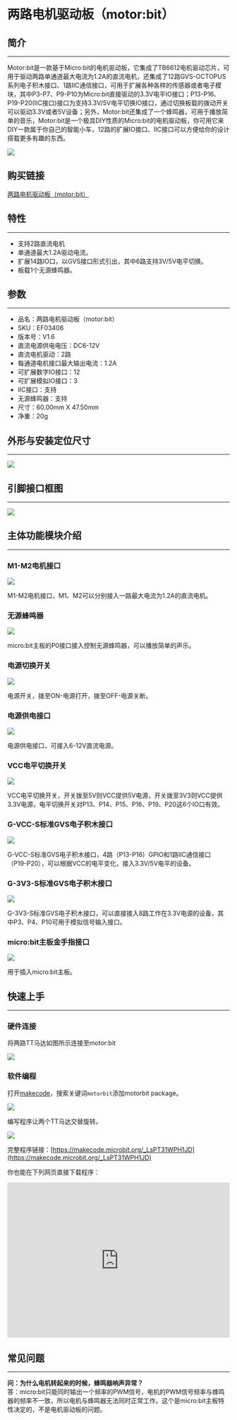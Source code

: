 # 两路电机驱动板（motor:bit）

## 简介
---
Motor:bit是一款基于Micro:bit的电机驱动板，它集成了TB6612电机驱动芯片，可用于驱动两路单通道最大电流为1.2A的直流电机，还集成了12路GVS-OCTOPUS系列电子积木接口、1路IIC通信接口，可用于扩展各种各样的传感器或者电子模块，其中P3-P7、P9-P10为Micro:bit直接驱动的3.3V电平IO接口；P13-P16、P19-P20(IIC接口)接口为支持3.3V/5V电平切换IO接口，通过切换板载的拨动开关可以驱动3.3V或者5V设备；另外，Motor:bit还集成了一个蜂鸣器，可用于播放简单的音乐，Motor:bit是一个极具DIY性质的Micro:bit的电机驱动板，你可用它来DIY一款属于你自己的智能小车，12路的扩展IO接口、IIC接口可以方便给你的设计搭载更多有趣的东西。

![](./images/6zRKrvw1.jpg)

## 购买链接
[两路电机驱动板（motor:bit）](https://item.taobao.com/item.htm?ft=t&id=564916191336)


## 特性
---
- 支持2路直流电机
- 单通道最大1.2A驱动电流。
- 扩展14路IO口，以GVS接口形式引出，其中6路支持3V/5V电平切换。
- 板载1个无源蜂鸣器。

## 参数
---

- 品名：两路电机驱动板（motor:bit）
- SKU：EF03406
- 版本号：V1.6
- 直流电源供电电压：DC6-12V
- 直流电机驱动：2路
- 每通道电机接口最大输出电流：1.2A
- 可扩展数字IO接口：12
- 可扩展模拟IO接口：3
- IIC接口：支持
- 无源蜂鸣器：支持
- 尺寸：60.00mm X 47.50mm
- 净重：20g

## 外形与安装定位尺寸
---
![](./images/zXGYS2h1.jpg)

## 引脚接口框图
---
![](./images/yiJJzHK1.jpg)

## 主体功能模块介绍
---
### M1-M2电机接口

![](./images/29nn8kR1.jpg)

M1-M2电机接口，M1、M2可以分别接入一路最大电流为1.2A的直流电机。

### 无源蜂鸣器

![](./images/eFXaJlg1.jpg)

micro:bit主板的P0接口接入控制无源蜂鸣器，可以播放简单的声乐。

### 电源切换开关

![](./images/mq8NFg41.jpg)

电源开关，拨至ON-电源打开，拨至OFF-电源关断。

### 电源供电接口

![](./images/NDzflbB1.jpg)

电源供电接口，可接入6-12V直流电源。

### VCC电平切换开关

![](./images/vpxh1nD1.jpg)

VCC电平切换开关，开关拨至5V则VCC提供5V电源，开关拨至3V3则VCC提供3.3V电源，电平切换开关对P13、P14、P15、P16、P19、P20这6个IO口有效。

### G-VCC-S标准GVS电子积木接口

![](./images/4cqVab21.jpg)

G-VCC-S标准GVS电子积木接口，4路（P13-P16）GPIO和1路IIC通信接口（P19-P20），可以根据VCC的电平变化，接入3.3V/5V电平的设备。

### G-3V3-S标准GVS电子积木接口

![](./images/xjDkR8E1.jpg)

G-3V3-S标准GVS电子积木接口，可以直接接入8路工作在3.3V电源的设备，其中P3、P4、P10可用于模拟信号输入接口。

### micro:bit主板金手指接口

![](./images/CemM8y51.jpg)

用于插入micro:bit主板。

## 快速上手
---
### 硬件连接  
将两路TT马达如图所示连接至motor:bit

![](./images/5ayGCgd1.png)

### 软件编程  
打开[makecode](https://makecode.microbit.org/)，搜索关键词`motorbit`添加motorbit package。

![](./images/CDV9ODY1.png)

编写程序让两个TT马达交替旋转。

![](./images/2klOChu.png)

完整程序链接：[https://makecode.microbit.org/_LsPT31WPH1JD](https://makecode.microbit.org/_LsPT31WPH1JD)

你也能在下列网页直接下载程序：
<div style="position:relative;height:0;padding-bottom:70%;overflow:hidden;"><iframe style="position:absolute;top:0;left:0;width:100%;height:100%;" src="https://makecode.microbit.org/#pub:_LsPT31WPH1JD" frameborder="0" sandbox="allow-popups allow-forms allow-scripts allow-same-origin"></iframe></div>

## 常见问题
---
**问：为什么电机转起来的时候，蜂鸣器响声异常？**  
答：micro:bit只能同时输出一个频率的PWM信号，电机的PWM信号频率与蜂鸣器的频率不一致，所以电机与蜂鸣器无法同时正常工作。这个是micro:bit主板特性决定的，不是电机驱动板的问题。

